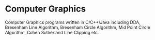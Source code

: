 # Computer Graphics 
Computer Graphics programs written in C/C++/Java including DDA, Bresenham Line Algorithm, Bresenham Circle Algorithm, Mid Point Circle Algorithm, Cohen Sutherland Line Clipping etc. 
